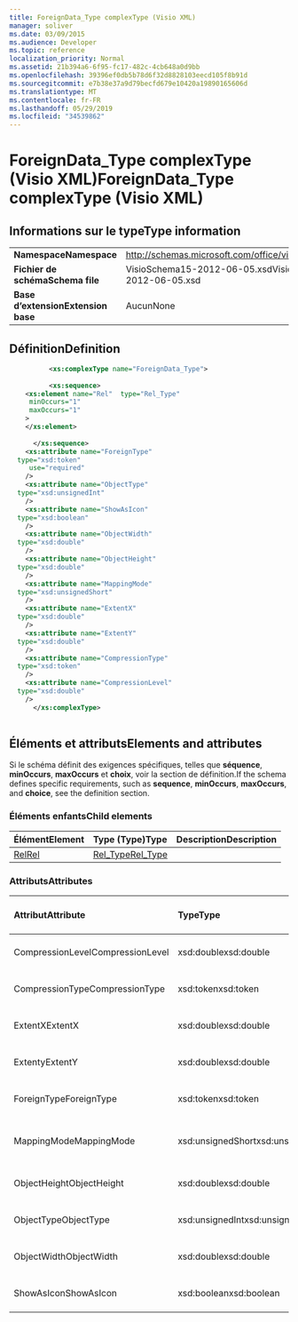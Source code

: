 ```yaml
---
title: ForeignData_Type complexType (Visio XML)
manager: soliver
ms.date: 03/09/2015
ms.audience: Developer
ms.topic: reference
localization_priority: Normal
ms.assetid: 21b394a6-6f95-fc17-482c-4cb648a0d9bb
ms.openlocfilehash: 39396ef0db5b78d6f32d8828103eecd105f8b91d
ms.sourcegitcommit: e7b38e37a9d79becfd679e10420a19890165606d
ms.translationtype: MT
ms.contentlocale: fr-FR
ms.lasthandoff: 05/29/2019
ms.locfileid: "34539862"
---
```

# <a name="foreigndata_type-complextype-visio-xml"></a><span data-ttu-id="6046b-102">ForeignData_Type complexType (Visio XML)</span><span class="sxs-lookup"><span data-stu-id="6046b-102">ForeignData_Type complexType (Visio XML)</span></span>

## <a name="type-information"></a><span data-ttu-id="6046b-103">Informations sur le type</span><span class="sxs-lookup"><span data-stu-id="6046b-103">Type information</span></span>

|||
|:-----|:-----|
|<span data-ttu-id="6046b-104">**Namespace**</span><span class="sxs-lookup"><span data-stu-id="6046b-104">**Namespace**</span></span> <br/> |http://schemas.microsoft.com/office/visio/2011/1/core  <br/> |
|<span data-ttu-id="6046b-105">**Fichier de schéma**</span><span class="sxs-lookup"><span data-stu-id="6046b-105">**Schema file**</span></span> <br/> |<span data-ttu-id="6046b-106">VisioSchema15-2012-06-05.xsd</span><span class="sxs-lookup"><span data-stu-id="6046b-106">VisioSchema15-2012-06-05.xsd</span></span>  <br/> |
|<span data-ttu-id="6046b-107">**Base d’extension**</span><span class="sxs-lookup"><span data-stu-id="6046b-107">**Extension base**</span></span> <br/> |<span data-ttu-id="6046b-108">Aucun</span><span class="sxs-lookup"><span data-stu-id="6046b-108">None</span></span>  <br/> |
   
## <a name="definition"></a><span data-ttu-id="6046b-109">Définition</span><span class="sxs-lookup"><span data-stu-id="6046b-109">Definition</span></span>

```XML
          <xs:complexType name="ForeignData_Type">
          
          <xs:sequence>
    <xs:element name="Rel"  type="Rel_Type"
     minOccurs="1"
     maxOccurs="1"
    >
    </xs:element>
    
      </xs:sequence>
    <xs:attribute name="ForeignType"
  type="xsd:token"
     use="required"
    />
    <xs:attribute name="ObjectType"
  type="xsd:unsignedInt"
    />
    <xs:attribute name="ShowAsIcon"
  type="xsd:boolean"
    />
    <xs:attribute name="ObjectWidth"
  type="xsd:double"
    />
    <xs:attribute name="ObjectHeight"
  type="xsd:double"
    />
    <xs:attribute name="MappingMode"
  type="xsd:unsignedShort"
    />
    <xs:attribute name="ExtentX"
  type="xsd:double"
    />
    <xs:attribute name="ExtentY"
  type="xsd:double"
    />
    <xs:attribute name="CompressionType"
  type="xsd:token"
    />
    <xs:attribute name="CompressionLevel"
  type="xsd:double"
    />
      </xs:complexType>
      
```

## <a name="elements-and-attributes"></a><span data-ttu-id="6046b-110">Éléments et attributs</span><span class="sxs-lookup"><span data-stu-id="6046b-110">Elements and attributes</span></span>

<span data-ttu-id="6046b-111">Si le schéma définit des exigences spécifiques, telles que **séquence**, **minOccurs**, **maxOccurs** et **choix**, voir la section de définition.</span><span class="sxs-lookup"><span data-stu-id="6046b-111">If the schema defines specific requirements, such as **sequence**, **minOccurs**, **maxOccurs**, and **choice**, see the definition section.</span></span> 
  
### <a name="child-elements"></a><span data-ttu-id="6046b-112">Éléments enfants</span><span class="sxs-lookup"><span data-stu-id="6046b-112">Child elements</span></span>

|<span data-ttu-id="6046b-113">**Élément**</span><span class="sxs-lookup"><span data-stu-id="6046b-113">**Element**</span></span>|<span data-ttu-id="6046b-114">**Type (Type)**</span><span class="sxs-lookup"><span data-stu-id="6046b-114">**Type**</span></span>|<span data-ttu-id="6046b-115">**Description**</span><span class="sxs-lookup"><span data-stu-id="6046b-115">**Description**</span></span>|
|:-----|:-----|:-----|
|[<span data-ttu-id="6046b-116">Rel</span><span class="sxs-lookup"><span data-stu-id="6046b-116">Rel</span></span>](rel-element-foreigndata_type-complextypevisio-xml.md) <br/> |[<span data-ttu-id="6046b-117">Rel_Type</span><span class="sxs-lookup"><span data-stu-id="6046b-117">Rel_Type</span></span>](rel_type-complextypevisio-xml.md) <br/> ||
   
### <a name="attributes"></a><span data-ttu-id="6046b-118">Attributs</span><span class="sxs-lookup"><span data-stu-id="6046b-118">Attributes</span></span>

|<span data-ttu-id="6046b-119">**Attribut**</span><span class="sxs-lookup"><span data-stu-id="6046b-119">**Attribute**</span></span>|<span data-ttu-id="6046b-120">**Type**</span><span class="sxs-lookup"><span data-stu-id="6046b-120">**Type**</span></span>|<span data-ttu-id="6046b-121">**Obligatoire**</span><span class="sxs-lookup"><span data-stu-id="6046b-121">**Required**</span></span>|<span data-ttu-id="6046b-122">**Description**</span><span class="sxs-lookup"><span data-stu-id="6046b-122">**Description**</span></span>|<span data-ttu-id="6046b-123">**Valeurs possibles**</span><span class="sxs-lookup"><span data-stu-id="6046b-123">**Possible values**</span></span>|
|:-----|:-----|:-----|:-----|:-----|
|<span data-ttu-id="6046b-124">CompressionLevel</span><span class="sxs-lookup"><span data-stu-id="6046b-124">CompressionLevel</span></span>  <br/> |<span data-ttu-id="6046b-125">xsd:double</span><span class="sxs-lookup"><span data-stu-id="6046b-125">xsd:double</span></span>  <br/> |<span data-ttu-id="6046b-126">facultatif</span><span class="sxs-lookup"><span data-stu-id="6046b-126">optional</span></span>  <br/> ||<span data-ttu-id="6046b-127">Valeurs du type xsd:double.</span><span class="sxs-lookup"><span data-stu-id="6046b-127">Values of the xsd:double type.</span></span>  <br/> |
|<span data-ttu-id="6046b-128">CompressionType</span><span class="sxs-lookup"><span data-stu-id="6046b-128">CompressionType</span></span>  <br/> |<span data-ttu-id="6046b-129">xsd:token</span><span class="sxs-lookup"><span data-stu-id="6046b-129">xsd:token</span></span>  <br/> |<span data-ttu-id="6046b-130">facultatif</span><span class="sxs-lookup"><span data-stu-id="6046b-130">optional</span></span>  <br/> ||<span data-ttu-id="6046b-131">Valeurs du type xsd:token.</span><span class="sxs-lookup"><span data-stu-id="6046b-131">Values of the xsd:token type.</span></span>  <br/> |
|<span data-ttu-id="6046b-132">ExtentX</span><span class="sxs-lookup"><span data-stu-id="6046b-132">ExtentX</span></span>  <br/> |<span data-ttu-id="6046b-133">xsd:double</span><span class="sxs-lookup"><span data-stu-id="6046b-133">xsd:double</span></span>  <br/> |<span data-ttu-id="6046b-134">facultatif</span><span class="sxs-lookup"><span data-stu-id="6046b-134">optional</span></span>  <br/> ||<span data-ttu-id="6046b-135">Valeurs du type xsd:double.</span><span class="sxs-lookup"><span data-stu-id="6046b-135">Values of the xsd:double type.</span></span>  <br/> |
|<span data-ttu-id="6046b-136">Extenty</span><span class="sxs-lookup"><span data-stu-id="6046b-136">ExtentY</span></span>  <br/> |<span data-ttu-id="6046b-137">xsd:double</span><span class="sxs-lookup"><span data-stu-id="6046b-137">xsd:double</span></span>  <br/> |<span data-ttu-id="6046b-138">facultatif</span><span class="sxs-lookup"><span data-stu-id="6046b-138">optional</span></span>  <br/> ||<span data-ttu-id="6046b-139">Valeurs du type xsd:double.</span><span class="sxs-lookup"><span data-stu-id="6046b-139">Values of the xsd:double type.</span></span>  <br/> |
|<span data-ttu-id="6046b-140">ForeignType</span><span class="sxs-lookup"><span data-stu-id="6046b-140">ForeignType</span></span>  <br/> |<span data-ttu-id="6046b-141">xsd:token</span><span class="sxs-lookup"><span data-stu-id="6046b-141">xsd:token</span></span>  <br/> |<span data-ttu-id="6046b-142">obligatoire</span><span class="sxs-lookup"><span data-stu-id="6046b-142">required</span></span>  <br/> ||<span data-ttu-id="6046b-143">Valeurs du type xsd:token.</span><span class="sxs-lookup"><span data-stu-id="6046b-143">Values of the xsd:token type.</span></span>  <br/> |
|<span data-ttu-id="6046b-144">MappingMode</span><span class="sxs-lookup"><span data-stu-id="6046b-144">MappingMode</span></span>  <br/> |<span data-ttu-id="6046b-145">xsd:unsignedShort</span><span class="sxs-lookup"><span data-stu-id="6046b-145">xsd:unsignedShort</span></span>  <br/> |<span data-ttu-id="6046b-146">facultatif</span><span class="sxs-lookup"><span data-stu-id="6046b-146">optional</span></span>  <br/> ||<span data-ttu-id="6046b-147">Valeurs du type xsd:unsignedShort.</span><span class="sxs-lookup"><span data-stu-id="6046b-147">Values of the xsd:unsignedShort type.</span></span>  <br/> |
|<span data-ttu-id="6046b-148">ObjectHeight</span><span class="sxs-lookup"><span data-stu-id="6046b-148">ObjectHeight</span></span>  <br/> |<span data-ttu-id="6046b-149">xsd:double</span><span class="sxs-lookup"><span data-stu-id="6046b-149">xsd:double</span></span>  <br/> |<span data-ttu-id="6046b-150">facultatif</span><span class="sxs-lookup"><span data-stu-id="6046b-150">optional</span></span>  <br/> ||<span data-ttu-id="6046b-151">Valeurs du type xsd:double.</span><span class="sxs-lookup"><span data-stu-id="6046b-151">Values of the xsd:double type.</span></span>  <br/> |
|<span data-ttu-id="6046b-152">ObjectType</span><span class="sxs-lookup"><span data-stu-id="6046b-152">ObjectType</span></span>  <br/> |<span data-ttu-id="6046b-153">xsd:unsignedInt</span><span class="sxs-lookup"><span data-stu-id="6046b-153">xsd:unsignedInt</span></span>  <br/> |<span data-ttu-id="6046b-154">facultatif</span><span class="sxs-lookup"><span data-stu-id="6046b-154">optional</span></span>  <br/> ||<span data-ttu-id="6046b-155">Valeurs du type xsd:unsignedInt.</span><span class="sxs-lookup"><span data-stu-id="6046b-155">Values of the xsd:unsignedInt type.</span></span>  <br/> |
|<span data-ttu-id="6046b-156">ObjectWidth</span><span class="sxs-lookup"><span data-stu-id="6046b-156">ObjectWidth</span></span>  <br/> |<span data-ttu-id="6046b-157">xsd:double</span><span class="sxs-lookup"><span data-stu-id="6046b-157">xsd:double</span></span>  <br/> |<span data-ttu-id="6046b-158">facultatif</span><span class="sxs-lookup"><span data-stu-id="6046b-158">optional</span></span>  <br/> ||<span data-ttu-id="6046b-159">Valeurs du type xsd:double.</span><span class="sxs-lookup"><span data-stu-id="6046b-159">Values of the xsd:double type.</span></span>  <br/> |
|<span data-ttu-id="6046b-160">ShowAsIcon</span><span class="sxs-lookup"><span data-stu-id="6046b-160">ShowAsIcon</span></span>  <br/> |<span data-ttu-id="6046b-161">xsd:boolean</span><span class="sxs-lookup"><span data-stu-id="6046b-161">xsd:boolean</span></span>  <br/> |<span data-ttu-id="6046b-162">facultatif</span><span class="sxs-lookup"><span data-stu-id="6046b-162">optional</span></span>  <br/> ||<span data-ttu-id="6046b-163">Valeurs du type xsd:boolean.</span><span class="sxs-lookup"><span data-stu-id="6046b-163">Values of the xsd:boolean type.</span></span>  <br/> |
   

